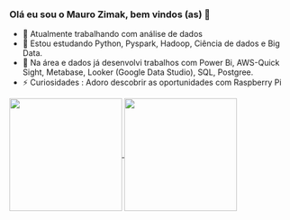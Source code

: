 ### Olá eu sou o Mauro Zimak, bem vindos (as) 👋


- 🔭 Atualmente trabalhando com análise de dados
- 🌱 Estou estudando Python, Pyspark, Hadoop, Ciência de dados e Big Data.
- 👯 Na área e dados já desenvolvi trabalhos com Power Bi, AWS-Quick Sight, Metabase, Looker (Google Data Studio), SQL, Postgree.
- ⚡ Curiosidades :  Adoro descobrir as oportunidades com Raspberry Pi


<a href="https://github.com/mzimak/github-readme-stats">
  <img height=200 align="center" src="https://github-readme-stats.vercel.app/api?username=mzimak&theme=neon&show_icons=true" />
</a>

<a href="https://github.com/mzimak/">
  <img height=200 align="center" src="https://github-readme-stats.vercel.app/api/top-langs?username=mzimak&theme=neon&layout=compact&langs_count=8&card_width=320" />
</a>

